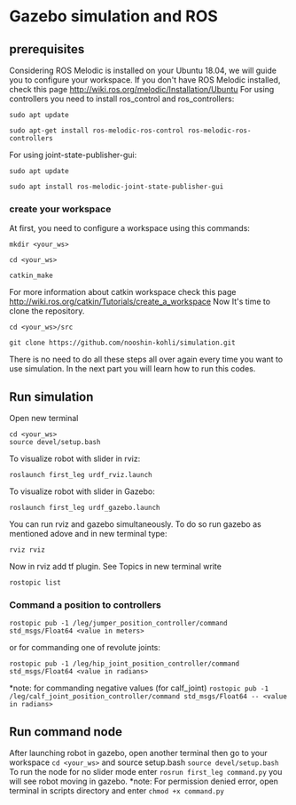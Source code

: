# Gazebo simulation and ROS
## prerequisites
Considering ROS Melodic is installed on your Ubuntu 18.04, we will guide you to configure your workspace.
If you don't have ROS Melodic installed, check this page http://wiki.ros.org/melodic/Installation/Ubuntu
For using controllers you need to install ros_control and ros_controllers:
```
sudo apt update
```
```
sudo apt-get install ros-melodic-ros-control ros-melodic-ros-controllers
```
For using joint-state-publisher-gui:
```
sudo apt update
```
```
sudo apt install ros-melodic-joint-state-publisher-gui
```
### create your workspace
At first, you need to configure a workspace using this commands:
```
mkdir <your_ws>
```
```
cd <your_ws>
```
```
catkin_make
```
For more information about catkin workspace check this page http://wiki.ros.org/catkin/Tutorials/create_a_workspace
Now It's time to clone the repository.
```
cd <your_ws>/src
```
```
git clone https://github.com/nooshin-kohli/simulation.git
```
There is no need to do all these steps all over again every time you want to use simulation. In the next part you will learn how to run this codes.
## Run simulation
Open new terminal
```
cd <your_ws>
source devel/setup.bash
```
To visualize robot with slider in rviz:
```
roslaunch first_leg urdf_rviz.launch
```
To visualize robot with slider in Gazebo:
```
roslaunch first_leg urdf_gazebo.launch
```
You can run rviz and gazebo simultaneously. To do so run gazebo as mentioned adove and in new terminal type:
```
rviz rviz
```
Now in rviz add tf plugin.
See Topics in new terminal write 
```
rostopic list
```
### Command a position to controllers
```
rostopic pub -1 /leg/jumper_position_controller/command std_msgs/Float64 <value in meters>
```
or for commanding one of revolute joints:
```
rostopic pub -1 /leg/hip_joint_position_controller/command std_msgs/Float64 <value in radians>
```
*note: for commanding negative values (for calf_joint) ```rostopic pub -1 /leg/calf_joint_position_controller/command std_msgs/Float64 -- <value in radians>``` 

## Run command node
After launching robot in gazebo, open another terminal then go to your workspace ```cd <your_ws>``` and source setup.bash ```source devel/setup.bash``` 
To run the node for no slider mode enter ```rosrun first_leg command.py``` 
you will see robot moving in gazebo.
*note: For permission denied error, open terminal in scripts directory and enter ```chmod +x command.py```
